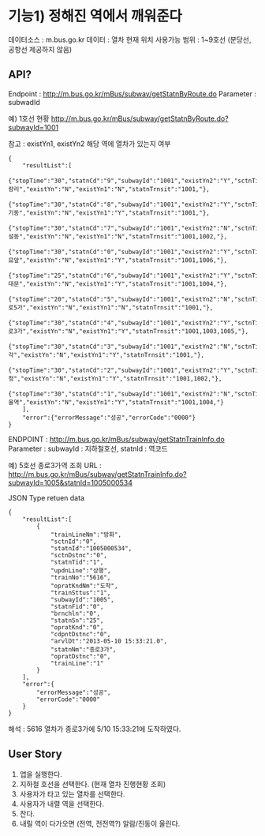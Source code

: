 # 기능1) 정해진 역에서 깨워준다

데이터소스 : m.bus.go.kr
데이터 : 열차 현재 위치
사용가능 범위 : 1~9호선 (분당선, 공항선 제공하지 않음)

## API?

Endpoint : http://m.bus.go.kr/mBus/subway/getStatnByRoute.do
Parameter : subwadId

예) 1호선 현황
http://m.bus.go.kr/mBus/subway/getStatnByRoute.do?subwayId=1001

참고 : existYn1, existYn2 해당 역에 열차가 있는지 여부

```
{
    "resultList":[
        {"stopTime":"30","statnCd":"9","subwayId":"1001","existYn2":"Y","sctnTime":"30","statnSn":"3","statnId":"1001000124","sctnDstnc":"0","statnNm":"청량리","existYn":"N","existYn1":"N","statnTrnsit":"1001,"},
        {"stopTime":"30","statnCd":"8","subwayId":"1001","existYn2":"Y","sctnTime":"30","statnSn":"4","statnId":"1001000125","sctnDstnc":"0","statnNm":"제기동","existYn":"N","existYn1":"Y","statnTrnsit":"1001,"},
        {"stopTime":"30","statnCd":"7","subwayId":"1001","existYn2":"N","sctnTime":"20","statnSn":"5","statnId":"1001000126","sctnDstnc":"0","statnNm":"신설동","existYn":"N","existYn1":"N","statnTrnsit":"1001,1002,"},
        {"stopTime":"30","statnCd":"0","subwayId":"1001","existYn2":"Y","sctnTime":"25","statnSn":"6","statnId":"1001000127","sctnDstnc":"0","statnNm":"동묘앞","existYn":"N","existYn1":"Y","statnTrnsit":"1001,1006,"},
        {"stopTime":"25","statnCd":"6","subwayId":"1001","existYn2":"Y","sctnTime":"25","statnSn":"7","statnId":"1001000128","sctnDstnc":"0","statnNm":"동대문","existYn":"N","existYn1":"Y","statnTrnsit":"1001,1004,"},
        {"stopTime":"20","statnCd":"5","subwayId":"1001","existYn2":"N","sctnTime":"25","statnSn":"8","statnId":"1001000129","sctnDstnc":"0","statnNm":"종로5가","existYn":"N","existYn1":"N","statnTrnsit":"1001,"},
        {"stopTime":"30","statnCd":"4","subwayId":"1001","existYn2":"Y","sctnTime":"15","statnSn":"9","statnId":"1001000130","sctnDstnc":"0","statnNm":"종로3가","existYn":"N","existYn1":"Y","statnTrnsit":"1001,1003,1005,"},
        {"stopTime":"30","statnCd":"3","subwayId":"1001","existYn2":"N","sctnTime":"30","statnSn":"10","statnId":"1001000131","sctnDstnc":"0","statnNm":"종각","existYn":"N","existYn1":"Y","statnTrnsit":"1001,"},
        {"stopTime":"30","statnCd":"2","subwayId":"1001","existYn2":"Y","sctnTime":"30","statnSn":"11","statnId":"1001000132","sctnDstnc":"0","statnNm":"시청","existYn":"N","existYn1":"Y","statnTrnsit":"1001,1002,"},
        {"stopTime":"30","statnCd":"1","subwayId":"1001","existYn2":"N","sctnTime":"0","statnSn":"12","statnId":"1001000133","sctnDstnc":"0","statnNm":"서울역","existYn":"N","existYn1":"Y","statnTrnsit":"1001,1004,"}
    ],
    "error":{"errorMessage":"성공","errorCode":"0000"}
}
```


ENDPOINT : http://m.bus.go.kr/mBus/subway/getStatnTrainInfo.do
Parameter : subwayId : 지하철호선, statnId : 역코드

예) 5호선 종로3가역 조회 URL : http://m.bus.go.kr/mBus/subway/getStatnTrainInfo.do?subwayId=1005&statnId=1005000534

JSON Type retuen data
```
{
    "resultList":[
        {
            "trainLineNm":"방화",
            "sctnId":"0",
            "statnId":"1005000534",
            "sctnDstnc":"0",
            "statnTid":"1",
            "updnLine":"상행",
            "trainNo":"5616",
            "opratKndNm":"도착",
            "trainSttus":"1",
            "subwayId":"1005",
            "statnFid":"0",
            "brnchln":"0",
            "statnSn":"25",
            "opratKnd":"0",
            "cdpntDstnc":"0",
            "arvlDt":"2013-05-10 15:33:21.0",
            "statnNm":"종로3가",
            "opratDstnc":"0",
            "trainLine":"1"
        }
    ],
    "error":{
        "errorMessage":"성공",
        "errorCode":"0000"
    }
}
```

해석 : 5616 열차가 종로3가에 5/10 15:33:21에 도착하였다.

## User Story

  1. 앱을 실행한다.
  1. 지하철 호선을 선택한다. (현재 열차 진행현황 조회)
  1. 사용자가 타고 있는 열차를 선택한다.
  1. 사용자가 내렬 역을 선택한다.
  1. 잔다.
  1. 내릴 역이 다가오면 (전역, 전전역?) 알람/진동이 울린다.